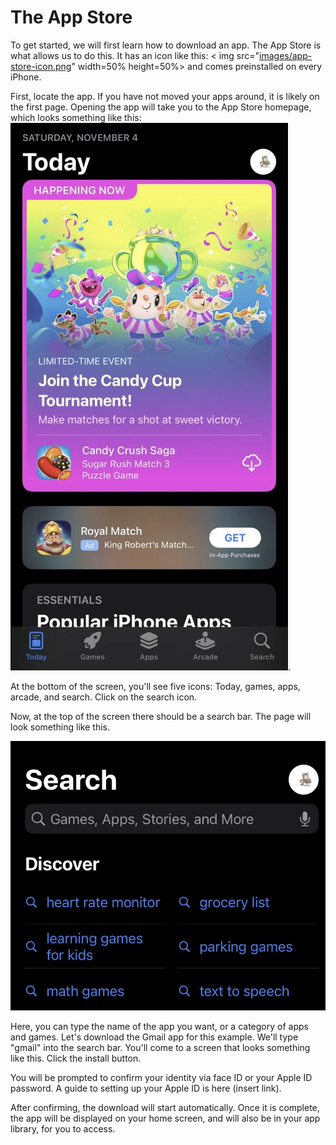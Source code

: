 # The App Store

To get started, we will first learn how to download an app. The App Store is what allows us to do this. It has an icon like this: 
< img src="[images/app-store-icon.png](https://github.com/LunarEclipseCode/engrc-3500-team2/blob/main/content/iPhone/images/app-store-homepage.png)" width=50% height=50%>
and comes preinstalled on every iPhone. 

First, locate the app. If you have not moved your apps around, it is likely on the first page. Opening the app will take you to the App Store homepage, which looks something like this: 
![App Store Homepage](images/app-store-homepage.png).

At the bottom of the screen, you'll see five icons: Today, games, apps, arcade, and search. Click on the search icon.

Now, at the top of the screen there should be a search bar. The page will look something like this. 

![App Store Search Page](images/app-store-search-page.png)

Here, you can type the name of the app you want, or a category of apps and games. Let's download the Gmail app for this example. We'll type "gmail" into the search bar. You'll come to a screen that looks something like this. Click the install button.

You will be prompted to confirm your identity via face ID or your Apple ID password. A guide to setting up your Apple ID is here (insert link). 

After confirming, the download will start automatically. Once it is complete, the app will be displayed on your home screen, and will also be in your app library, for you to access. 
